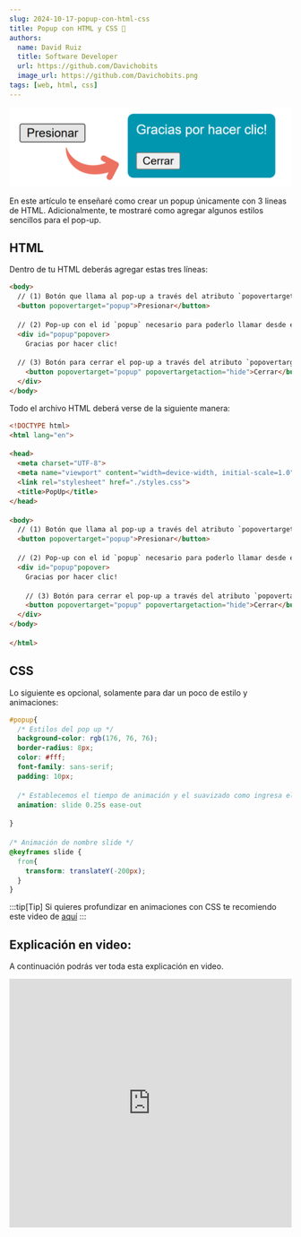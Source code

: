 ```yaml
---
slug: 2024-10-17-popup-con-html-css
title: Popup con HTML y CSS 🧦
authors:
  name: David Ruiz
  title: Software Developer
  url: https://github.com/Davichobits
  image_url: https://github.com/Davichobits.png
tags: [web, html, css]
---
```


![Beach](./popup_1.webp)

En este artículo te enseñaré como crear un popup únicamente con 3 lineas de HTML. Adicionalmente, te mostraré como agregar algunos estilos sencillos para el pop-up.

<!--truncate-->

## HTML

Dentro de tu HTML deberás agregar estas tres líneas:

```html
<body>
  // (1) Botón que llama al pop-up a través del atributo `popovertarget`
  <button popovertarget="popup">Presionar</button>

  // (2) Pop-up con el id `popup` necesario para poderlo llamar desde el botón
  <div id="popup"popover>
    Gracias por hacer clic!

  // (3) Botón para cerrar el pop-up a través del atributo `popovertargetaction`
    <button popovertarget="popup" popovertargetaction="hide">Cerrar</button>
  </div>
</body>
```

Todo el archivo HTML deberá verse de la siguiente manera:

```html title="index.html"
<!DOCTYPE html>
<html lang="en">

<head>
  <meta charset="UTF-8">
  <meta name="viewport" content="width=device-width, initial-scale=1.0">
  <link rel="stylesheet" href="./styles.css">
  <title>PopUp</title>
</head>

<body>
  // (1) Botón que llama al pop-up a través del atributo `popovertarget`
  <button popovertarget="popup">Presionar</button>

  // (2) Pop-up con el id `popup` necesario para poderlo llamar desde el botón
  <div id="popup"popover>
    Gracias por hacer clic!

    // (3) Botón para cerrar el pop-up a través del atributo `popovertargetaction`
    <button popovertarget="popup" popovertargetaction="hide">Cerrar</button>
  </div>
</body>

</html>
```

## CSS

Lo siguiente es opcional, solamente para dar un poco de estilo y animaciones:

```css title="styles.css"
#popup{
  /* Estilos del pop up */
  background-color: rgb(176, 76, 76);
  border-radius: 8px;
  color: #fff;
  font-family: sans-serif;
  padding: 10px;

  /* Establecemos el tiempo de animación y el suavizado como ingresa el pop up */
  animation: slide 0.25s ease-out

}

/* Animación de nombre slide */
@keyframes slide {
  from{
    transform: translateY(-200px);
  }
}
```

:::tip[Tip]
Si quieres profundizar en animaciones con CSS te recomiendo este video de [aquí](https://www.youtube.com/watch?v=bqQscQXxIls&list=PLJubkp8BnTJt1u6z_voRiYtwskmP0VVzw&index=11)
:::

## Explicación en video:

A continuación podrás ver toda esta explicación en video.

<iframe width="100%" height="444" src="https://www.youtube.com/embed/tzT1ogxT4ZQ?si=rtPwEWP0v-Bb4If9" title="YouTube video player" frameborder="0" allow="accelerometer; autoplay; clipboard-write; encrypted-media; gyroscope; picture-in-picture; web-share" referrerpolicy="strict-origin-when-cross-origin" allowfullscreen></iframe>
